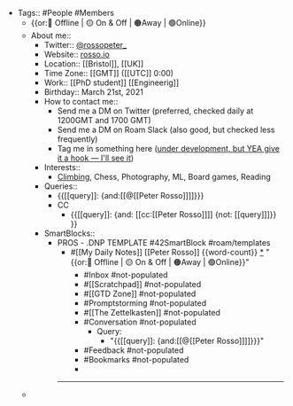 - Tags:: #People #Members 
    - {{or:🚫 Offline | 🟡 On & Off | 🟠Away | 🟢Online}}
    - About me::
        - Twitter:: [@rossopeter_](https://twitter.com/rossopeter_)
        - Website:: [rosso.io](https://rosso.io)
        - Location:: [[Bristol]], [[UK]]
        - Time Zone:: [[GMT]] ([[UTC]] 0:00)
        - Work:: [[PhD student]] [[Engineerig]]
        - Birthday:: March 21st, 2021
        - How to contact me:: 
            - Send me a DM on Twitter (preferred, checked daily at 1200GMT and 1700 GMT)
            - Send me a DM on Roam Slack (also good, but checked less frequently)
            - Tag me in something here ([under development, but YEA give it a hook — I'll see it]([[Chat]]))
        - Interests::
            - [Climbing](https://www.rgs.org/geography/online-lectures/project-armenia-climbing-above-the-clouds-peter/), Chess, Photography, ML, Board games, Reading
        - Queries::
            - {{[[query]]: {and:[[@[[Peter Rosso]]]]}}}
            - CC
                - {{[[query]]: {and: [[cc:[[Peter Rosso]]]] {not: [[query]]]}}  }}
        - SmartBlocks::
            - PROS - .DNP TEMPLATE #42SmartBlock #roam/templates
                - #[[My Daily Notes]] [[Peter Rosso]] {{word-count}} [*]([[ptr]])   "{{or:🚫 Offline | 🟡 On & Off | 🟠Away | 🟢Online}}"
                    - #Inbox #not-populated
                    - #[[Scratchpad]] #not-populated
                    - #[[GTD Zone]] #not-populated
                    - #Promptstorming #not-populated
                    - #[[The Zettelkasten]] #not-populated
                    - #Conversation #not-populated
                        - Query:
                            - "{{[[query]]: {and:[[@[[Peter Rosso]]]]}}}"
                    - #Feedback  #not-populated
                    - #Bookmarks #not-populated
                    - 
                - ---
    - 
